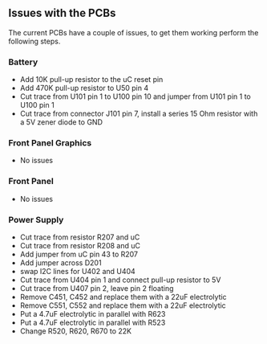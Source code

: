 ## Issues with the PCBs
The current PCBs have a couple of issues, to get them working perform the following steps.

### Battery
* Add 10K pull-up resistor to the uC reset pin
* Add 470K pull-up resistor to U50 pin 4
* Cut trace from U101 pin 1 to U100 pin 10 and jumper from U101 pin 1 to U100 pin 1
* Cut trace from connector J101 pin 7, install a series 15 Ohm resistor with a 5V zener diode to GND

### Front Panel Graphics
* No issues

### Front Panel
* No issues

### Power Supply
* Cut trace from resistor R207 and uC
* Cut trace from resistor R208 and uC
* Add jumper from uC pin 43 to R207
* Add jumper across D201
* swap I2C lines for U402 and U404
* Cut trace from U404 pin 1 and connect pull-up resistor to 5V
* Cut trace from U407 pin 2, leave pin 2 floating
* Remove C451, C452 and replace them with a 22uF electrolytic
* Remove C551, C552 and replace them with a 22uF electrolytic
* Put a 4.7uF electrolytic in parallel with R623
* Put a 4.7uF electrolytic in parallel with R523
* Change R520, R620, R670 to 22K